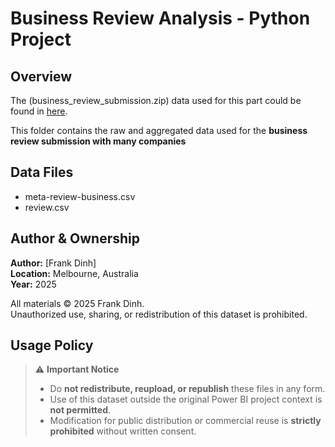# Business Review Analysis - Python Project

## Overview
The (business_review_submission.zip) data used for this part could be found in [here](https://github.com/tulip-lab/sit742/blob/364d63887a6597c829d11f68091f79e8f70794f8/Jupyter/data/business_review_submission.zip).

This folder contains the raw and aggregated data used for the **business review submission with many companies**

## Data Files
- meta-review-business.csv
- review.csv

## Author & Ownership
**Author:** [Frank Dinh]  
**Location:** Melbourne, Australia  
**Year:** 2025  

All materials © 2025 Frank Dinh.  
Unauthorized use, sharing, or redistribution of this dataset is prohibited.

## Usage Policy
> ⚠️ **Important Notice**
> - Do **not redistribute, reupload, or republish** these files in any form.  
> - Use of this dataset outside the original Power BI project context is **not permitted**.  
> - Modification for public distribution or commercial reuse is **strictly prohibited** without written consent.

